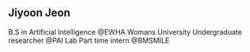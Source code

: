 ## Jiyoon Jeon

B.S in Artificial Intelligence @EWHA Womans University
Undergraduate researcher @PAI Lab
Part time intern @BMSMILE

